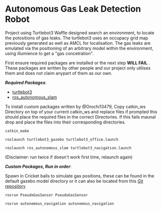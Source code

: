 # Autonomous Gas Leak Detection Robot

Project using Turtlebot3 Waffle designed  search an environment, to locate the potositions of gas leaks. The turtlebot3 uses an occupacy grid map previously generated as well as AMCL for localisation. The gas leaks are emulated via the positioning of an arbitrary model within the environment, using illumience to get a "gas concetration".

First ensure required packages are installed or the next step <b>WILL FAIL</b> . These packages are written by other people and our project only utilises them and does not claim anypart of them as our own. 

<em><b>Required Packages</b></em>:
- [turtlebot3](https://emanual.robotis.com/docs/en/platform/turtlebot3/features/)
- [ros_autonomous_slam](https://github.com/fazildgr8/ros_autonomous_slam)


To install custom packages written by @Orochi13479, Copy catkin_ws Directory on top of your current catkin_ws and replace files if prompted this should place the required files in the correct Directories. If this fails maunal drop and place the files into their corresponding directories.

```
catkin_make
```
```
roslaunch turtlebot3_gazebo turtlebot3_office.launch
```
```
roslaunch ros_autonomous_slam turtlebot3_navigation.launch 
```
(Disclaimer: run twice if doesn't work first time, relaunch again)

<em><b>Custom Packages, Run in order</b></em>:

Spawn in Cricket balls to simulate gas positions, these can be found in the default gazebo model directory or it can also be located from this [Git repository](https://github.com/osrf/gazebo_models)

```
rosrun PseudoGasSensor PseudoGasSensor 
```
```
rosrun autonomous_navigation autonomous_navigation 
```

